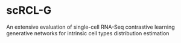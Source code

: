 # scRCL-G
An extensive evaluation of single-cell RNA-Seq contrastive learning generative networks for intrinsic cell types distribution estimation
